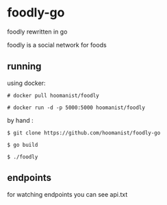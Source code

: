 # foodly-go
foodly rewritten in go

foodly is a social network for foods

## running

using docker:

``` 
# docker pull hoomanist/foodly

# docker run -d -p 5000:5000 hoomanist/foodly
```

by hand :

``` 
$ git clone https://github.com/hoomanist/foodly-go

$ go build 

$ ./foodly
```

## endpoints

for watching endpoints you can see api.txt
